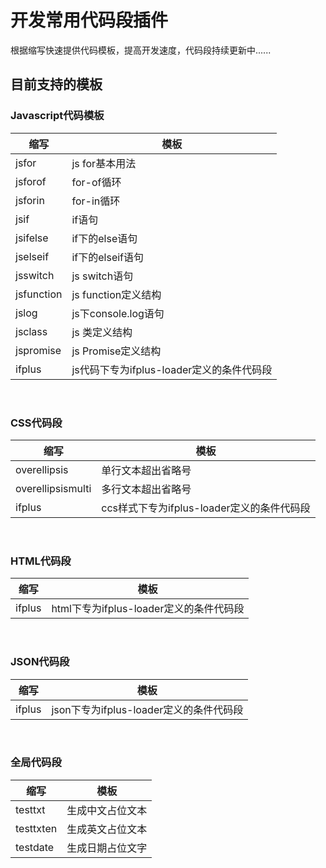 # 开发常用代码段插件

根据缩写快速提供代码模板，提高开发速度，代码段持续更新中......

## 目前支持的模板

### Javascript代码模板

|  缩写  |  模板  
|  ----  |  ----  
|  jsfor  |  js for基本用法
|  jsforof  |  for-of循环
|  jsforin  |  for-in循环
|  jsif  |  if语句
|  jsifelse  |  if下的else语句
|  jselseif  |  if下的elseif语句
|  jsswitch  |  js switch语句
|  jsfunction  |  js function定义结构
|  jslog  |  js下console.log语句
|  jsclass  |  js 类定义结构
|  jspromise  |  js Promise定义结构
|  ifplus  |  js代码下专为ifplus-loader定义的条件代码段
<br />

### CSS代码段

|  缩写  |  模板  
|  ----  |  ----  
|  overellipsis  |  单行文本超出省略号
|  overellipsismulti  |  多行文本超出省略号
|  ifplus  |  ccs样式下专为ifplus-loader定义的条件代码段
<br />

### HTML代码段

|  缩写  |  模板  
|  ----  |  ----  
|  ifplus  |  html下专为ifplus-loader定义的条件代码段
<br />

### JSON代码段

|  缩写  |  模板  
|  ----  |  ----  
|  ifplus  |  json下专为ifplus-loader定义的条件代码段
<br />

### 全局代码段

|  缩写  |  模板  
|  ----  |  ----  
|  testtxt  |  生成中文占位文本
|  testtxten  |  生成英文占位文本
|  testdate  |  生成日期占位文字
